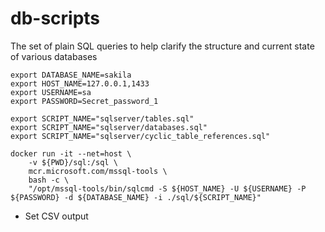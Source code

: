 # db-scripts
The set of plain SQL queries to help clarify the structure and current state of various databases


```shell
export DATABASE_NAME=sakila
export HOST_NAME=127.0.0.1,1433
export USERNAME=sa
export PASSWORD=Secret_password_1

export SCRIPT_NAME="sqlserver/tables.sql"
export SCRIPT_NAME="sqlserver/databases.sql"
export SCRIPT_NAME="sqlserver/cyclic_table_references.sql"
```

```shell
docker run -it --net=host \
    -v ${PWD}/sql:/sql \
    mcr.microsoft.com/mssql-tools \
    bash -c \
    "/opt/mssql-tools/bin/sqlcmd -S ${HOST_NAME} -U ${USERNAME} -P ${PASSWORD} -d ${DATABASE_NAME} -i ./sql/${SCRIPT_NAME}"
```


<!-- TODO -->
- Set CSV output
